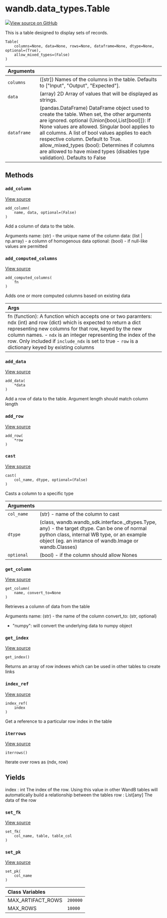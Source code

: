 # wandb.data\_types.Table

[![](https://www.tensorflow.org/images/GitHub-Mark-32px.png)View source on GitHub](https://www.github.com/wandb/client/tree/v0.10.31.dev1/wandb/data_types.py#L147-L785)

This is a table designed to display sets of records.

```text
Table(
    columns=None, data=None, rows=None, dataframe=None, dtype=None, optional=(True),
    allow_mixed_types=(False)
)
```

| Arguments |  |
| :--- | :--- |
|  `columns` |  \(\[str\]\) Names of the columns in the table. Defaults to \["Input", "Output", "Expected"\]. |
|  `data` |  \(array\) 2D Array of values that will be displayed as strings. |
|  `dataframe` |  \(pandas.DataFrame\) DataFrame object used to create the table. When set, the other arguments are ignored. optional \(Union\[bool,List\[bool\]\]\): If None values are allowed. Singular bool applies to all columns. A list of bool values applies to each respective column. Default to True. allow\_mixed\_types \(bool\): Determines if columns are allowed to have mixed types \(disables type validation\). Defaults to False |

## Methods

### `add_column` <a id="add_column"></a>

[View source](https://www.github.com/wandb/client/tree/v0.10.31.dev1/wandb/data_types.py#L683-L722)

```text
add_column(
    name, data, optional=(False)
)
```

Add a column of data to the table.

Arguments name: \(str\) - the unique name of the column data: \(list \| np.array\) - a column of homogenous data optional: \(bool\) - if null-like values are permitted

### `add_computed_columns` <a id="add_computed_columns"></a>

[View source](https://www.github.com/wandb/client/tree/v0.10.31.dev1/wandb/data_types.py#L765-L785)

```text
add_computed_columns(
    fn
)
```

Adds one or more computed columns based on existing data

| Args |
| :--- |
|  fn \(function\): A function which accepts one or two paramters: ndx \(int\) and row \(dict\) which is expected to return a dict representing new columns for that row, keyed by the new column names. - `ndx` is an integer representing the index of the row. Only included if `include_ndx` is set to true - `row` is a dictionary keyed by existing columns |

### `add_data` <a id="add_data"></a>

[View source](https://www.github.com/wandb/client/tree/v0.10.31.dev1/wandb/data_types.py#L367-L397)

```text
add_data(
    *data
)
```

Add a row of data to the table. Argument length should match column length

### `add_row` <a id="add_row"></a>

[View source](https://www.github.com/wandb/client/tree/v0.10.31.dev1/wandb/data_types.py#L363-L365)

```text
add_row(
    *row
)
```

### `cast` <a id="cast"></a>

[View source](https://www.github.com/wandb/client/tree/v0.10.31.dev1/wandb/data_types.py#L262-L316)

```text
cast(
    col_name, dtype, optional=(False)
)
```

Casts a column to a specific type

| Arguments |  |
| :--- | :--- |
|  `col_name` |  \(str\) - name of the column to cast |
|  `dtype` |  \(class, wandb.wandb\_sdk.interface.\_dtypes.Type, any\) - the target dtype. Can be one of normal python class, internal WB type, or an example object \(eg. an instance of wandb.Image or wandb.Classes\) |
|  `optional` |  \(bool\) - if the column should allow Nones |

### `get_column` <a id="get_column"></a>

[View source](https://www.github.com/wandb/client/tree/v0.10.31.dev1/wandb/data_types.py#L724-L747)

```text
get_column(
    name, convert_to=None
)
```

Retrieves a column of data from the table

Arguments name: \(str\) - the name of the column convert\_to: \(str, optional\)

* "numpy": will convert the underlying data to numpy object

### `get_index` <a id="get_index"></a>

[View source](https://www.github.com/wandb/client/tree/v0.10.31.dev1/wandb/data_types.py#L749-L756)

```text
get_index()
```

Returns an array of row indexes which can be used in other tables to create links

### `index_ref` <a id="index_ref"></a>

[View source](https://www.github.com/wandb/client/tree/v0.10.31.dev1/wandb/data_types.py#L758-L763)

```text
index_ref(
    index
)
```

Get a reference to a particular row index in the table

### `iterrows` <a id="iterrows"></a>

[View source](https://www.github.com/wandb/client/tree/v0.10.31.dev1/wandb/data_types.py#L562-L575)

```text
iterrows()
```

Iterate over rows as \(ndx, row\)

## Yields

index : int The index of the row. Using this value in other WandB tables will automatically build a relationship between the tables row : List\[any\] The data of the row

### `set_fk` <a id="set_fk"></a>

[View source](https://www.github.com/wandb/client/tree/v0.10.31.dev1/wandb/data_types.py#L582-L586)

```text
set_fk(
    col_name, table, table_col
)
```

### `set_pk` <a id="set_pk"></a>

[View source](https://www.github.com/wandb/client/tree/v0.10.31.dev1/wandb/data_types.py#L577-L580)

```text
set_pk(
    col_name
)
```

| Class Variables |  |
| :--- | :--- |
|  MAX\_ARTIFACT\_ROWS |  `200000` |
|  MAX\_ROWS |  `10000` |

